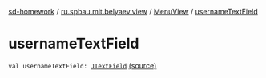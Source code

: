 [sd-homework](../../index.md) / [ru.spbau.mit.belyaev.view](../index.md) / [MenuView](index.md) / [usernameTextField](.)

# usernameTextField

`val usernameTextField: `[`JTextField`](http://docs.oracle.com/javase/6/docs/api/javax/swing/JTextField.html) [(source)](https://github.com/StasBel/sd-homework/blob/InstantMessenger/src/main/kotlin/ru/spbau/mit/belyaev/view/MenuView.kt#L12)